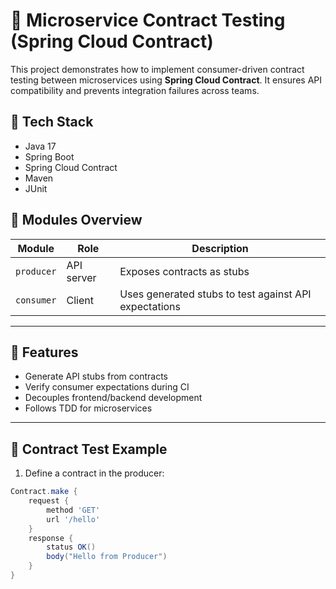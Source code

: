 # 🔗 Microservice Contract Testing (Spring Cloud Contract)

This project demonstrates how to implement consumer-driven contract testing between microservices using **Spring Cloud Contract**. It ensures API compatibility and prevents integration failures across teams.

## 🚀 Tech Stack
- Java 17
- Spring Boot
- Spring Cloud Contract
- Maven
- JUnit

## 🧩 Modules Overview

| Module       | Role       | Description                             |
|--------------|------------|-----------------------------------------|
| `producer`   | API server | Exposes contracts as stubs              |
| `consumer`   | Client     | Uses generated stubs to test against API expectations |

---

## 🔧 Features
- Generate API stubs from contracts
- Verify consumer expectations during CI
- Decouples frontend/backend development
- Follows TDD for microservices

---

## 🧪 Contract Test Example

1. Define a contract in the producer:
```groovy
Contract.make {
    request {
        method 'GET'
        url '/hello'
    }
    response {
        status OK()
        body("Hello from Producer")
    }
}
